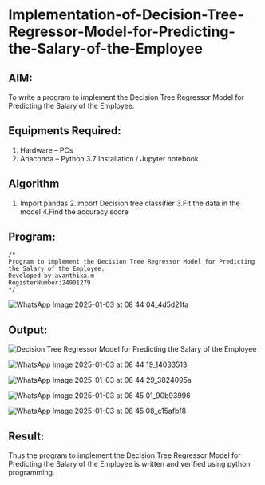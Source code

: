 # Implementation-of-Decision-Tree-Regressor-Model-for-Predicting-the-Salary-of-the-Employee

## AIM:
To write a program to implement the Decision Tree Regressor Model for Predicting the Salary of the Employee.

## Equipments Required:
1. Hardware – PCs
2. Anaconda – Python 3.7 Installation / Jupyter notebook

## Algorithm
1. Import pandas
2.Import Decision tree classifier
3.Fit the data in the model
4.Find the accuracy score
 
 


## Program:
```
/*
Program to implement the Decision Tree Regressor Model for Predicting the Salary of the Employee.
Developed by:avanthika.m 
RegisterNumber:24901279  
*/
```

![WhatsApp Image 2025-01-03 at 08 44 04_4d5d21fa](https://github.com/user-attachments/assets/1c8ce8a0-34df-4b02-9c48-3fb6e1b2de25)

## Output:
![Decision Tree Regressor Model for Predicting the Salary of the Employee](sam.png)

![WhatsApp Image 2025-01-03 at 08 44 19_14033513](https://github.com/user-attachments/assets/c14d6dea-991a-418d-9b7c-4a827103fc91)

![WhatsApp Image 2025-01-03 at 08 44 29_3824095a](https://github.com/user-attachments/assets/a6155b6f-862c-4edb-9f74-1039b5380200)

![WhatsApp Image 2025-01-03 at 08 45 01_90b93996](https://github.com/user-attachments/assets/31e526d5-cb2b-4e93-9abc-391a94c262f4)

![WhatsApp Image 2025-01-03 at 08 45 08_c15afbf8](https://github.com/user-attachments/assets/adfa6c0c-9364-4d83-b5af-36b3fd0e0c93)






## Result:
Thus the program to implement the Decision Tree Regressor Model for Predicting the Salary of the Employee is written and verified using python programming.
